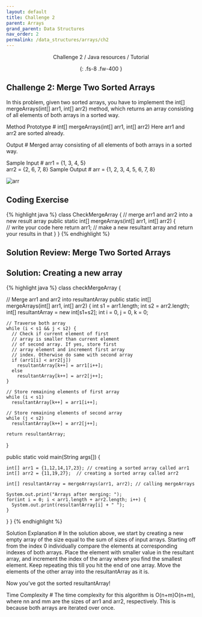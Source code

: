 ```yaml
---
layout: default
title: Challenge 2
parent: Arrays
grand_parent: Data Structures
nav_order: 2
permalink: /data_structures/arrays/ch2
---
```

<div align="center" markdown="1">
Challenge 2 / Java resources / Tutorial

{: .fs-8 .fw-400 }
</div>

## Challenge 2: Merge Two Sorted Arrays

In this problem, given two sorted arrays, you have to implement the int[] mergeArrays(int[] arr1, int[] arr2) method, which returns an array consisting of all elements of both arrays in a sorted way.

Method Prototype #
int[] mergeArrays(int[] arr1, int[] arr2)
Here arr1 and arr2 are sorted already.

Output #
Merged array consisting of all elements of both arrays in a sorted way.

Sample Input #
arr1 = {1, 3, 4, 5}  
arr2 = {2, 6, 7, 8}
Sample Output #
arr = {1, 2, 3, 4, 5, 6, 7, 8}

![arr](https://raw.githubusercontent.com/JavaLvivDev/prog-resources/master/resources/arr/arr81.png)

## Coding Exercise

{% highlight java %}
class CheckMergeArray 
{ 
    // merge arr1 and arr2 into a new result array 
    public static int[] mergeArrays(int[] arr1, int[] arr2) 
    {  
      // write your code here
      return arr1; // make a new resultant array and return your results in that
    } 
}
{% endhighlight %}

## Solution Review: Merge Two Sorted Arrays

## Solution: Creating a new array

{% highlight java %}
class checkMergeArray { 

  // Merge arr1 and arr2 into resultantArray
  public static int[] mergeArrays(int[] arr1, int[] arr2) { 
    int s1 = arr1.length;
    int s2 = arr2.length;
    int[] resultantArray = new int[s1+s2];
    int i = 0, j = 0, k = 0;

    // Traverse both array 
    while (i < s1 && j < s2) { 
      // Check if current element of first 
      // array is smaller than current element 
      // of second array. If yes, store first 
      // array element and increment first array 
      // index. Otherwise do same with second array 
      if (arr1[i] < arr2[j]) 
        resultantArray[k++] = arr1[i++]; 
      else
        resultantArray[k++] = arr2[j++]; 
    } 

    // Store remaining elements of first array 
    while (i < s1) 
      resultantArray[k++] = arr1[i++]; 

    // Store remaining elements of second array 
    while (j < s2) 
      resultantArray[k++] = arr2[j++]; 

    return resultantArray;
  } 

  public static void main(String args[]) {

    int[] arr1 = {1,12,14,17,23}; // creating a sorted array called arr1
    int[] arr2 = {11,19,27};  // creating a sorted array called arr2

    int[] resultantArray = mergeArrays(arr1, arr2); // calling mergeArrays

    System.out.print("Arrays after merging: ");
    for(int i = 0; i < arr1.length + arr2.length; i++) {
      System.out.print(resultantArray[i] + " ");
    }
  }
}
{% endhighlight %}

Solution Explanation #
In the solution above, we start by creating a new empty array of the size equal to the sum of sizes of input arrays. Starting off from the index 0 individually compare the elements at corresponding indexes of both arrays. Place the element with smaller value in the resultant array, and increment the index of the array where you find the smallest element. Keep repeating this till you hit the end of one array. Move the elements of the other array into the resultantArray as it is.

Now you’ve got the sorted resultantArray!

Time Complexity #
The time complexity for this algorithm is O(n+m)O(n+m), where nn and mm are the sizes of arr1 and arr2, respectively. This is because both arrays are iterated over once.
